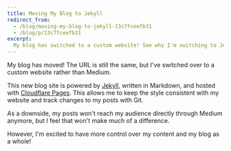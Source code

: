 ```yaml
---
title: Moving My Blog to Jekyll
redirect_from:
  - /blog/moving-my-blog-to-jekyll-13c7fceefb31
  - /blog/p/13c7fceefb31
excerpt:
  My blog has switched to a custom website! See why I'm switching to Jekyll.
---
```


My blog has moved! The URL is still the same, but I've switched over to a custom
website rather than Medium.

This new blog site is powered by [Jekyll](https://jekyllrb.com/), written in
Markdown, and hosted with [Cloudflare Pages](https://pages.cloudflare.com/).
This allows me to keep the style consistent with my website and track changes to
my posts with Git.

As a downside, my posts won't reach my audience directly through Medium anymore,
but I feel that won't make much of a difference.

However, I'm excited to have more control over my content and my blog as a
whole!

